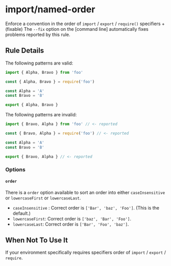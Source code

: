 # import/named-order

Enforce a convention in the order of `import` / `export` / `require()` specifiers
+(fixable) The `--fix` option on the [command line] automatically fixes problems reported by this rule.

## Rule Details

The following patterns are valid:

```js
import { Alpha, Bravo } from 'foo'
```

```js
const { Alpha, Bravo } = require('foo')
```

```js
const Alpha = 'A'
const Bravo = 'B'

export { Alpha, Bravo }
```

The following patterns are invalid:

```js
import { Bravo, Alpha } from 'foo' // <- reported
```

```js
const { Bravo, Alpha } = require('foo') // <- reported
```

```js
const Alpha = 'A'
const Bravo = 'B'

export { Bravo, Alpha } // <- reported
```

### Options

#### `order`
There is a `order` option available to sort an order into either `caseInsensitive`  or `lowercaseFirst` or `lowercaseLast`.

* `caseInsensitive` : Correct order is `['Bar', 'baz', 'Foo']`. (This is the default.)
* `lowercaseFirst`: Correct order is `['baz', 'Bar', 'Foo']`.
* `lowercaseLast`: Correct order is `['Bar', 'Foo', 'baz']`.

## When Not To Use It

If your environment specifically requires specifiers order of `import` / `export` / `require`.
